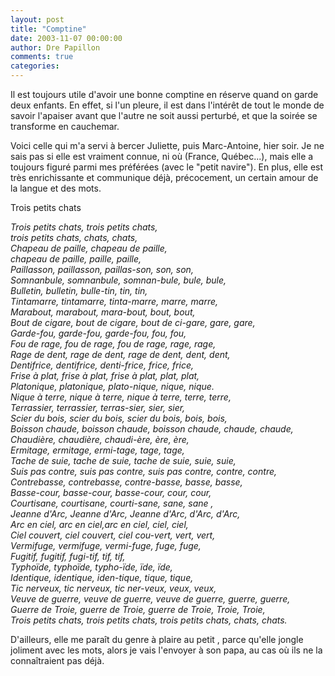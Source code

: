 ```yaml
---
layout: post
title: "Comptine"
date: 2003-11-07 00:00:00
author: Dre Papillon
comments: true
categories: 
---
```



Il est toujours utile d'avoir une bonne comptine en réserve quand on garde deux enfants.  En effet, si l'un pleure, il est dans l'intérêt de tout le monde de savoir l'apaiser avant que l'autre ne soit aussi perturbé, et que la soirée se transforme en cauchemar.

Voici celle qui m'a servi à bercer Juliette, puis Marc-Antoine, hier soir.  Je ne sais pas si elle est vraiment connue, ni où (France, Québec...), mais elle a toujours figuré parmi mes préférées (avec le "petit navire").  En plus, elle est très enrichissante et communique déjà, précocement, un certain amour de la langue et des mots.

Trois petits chats

*Trois petits chats, trois petits chats,<BR>trois petits chats, chats, chats,<BR>Chapeau de paille, chapeau de paille,<BR>chapeau de paille, paille, paille,<BR>Paillasson, paillasson, paillas-son, son, son,<BR>Somnanbule, somnanbule, somnan-bule, bule, bule,<BR>Bulletin, bulletin, bulle-tin, tin, tin,<BR>Tintamarre, tintamarre, tinta-marre, marre, marre,<BR>Marabout, marabout, mara-bout, bout, bout,<BR>Bout de cigare, bout de cigare, bout de ci-gare, gare, gare,<BR>Garde-fou, garde-fou, garde-fou, fou, fou,<BR>Fou de rage, fou de rage, fou de rage, rage, rage,<BR>Rage de dent, rage de dent, rage de dent, dent, dent,<BR>Dentifrice, dentifrice, denti-frice, frice, frice,<BR>Frise à plat, frise à plat, frise à plat, plat, plat,<BR>Platonique, platonique, plato-nique, nique, nique.<BR>Nique à terre, nique à terre, nique à terre, terre, terre,<BR>Terrassier, terrassier, terras-sier, sier, sier,<BR>Scier du bois, scier du bois, scier du bois, bois, bois,<BR>Boisson chaude, boisson chaude, boisson chaude, chaude, chaude,<BR>Chaudière, chaudière, chaudi-ère, ère, ère,<BR>Ermitage, ermitage, ermi-tage, tage, tage,<BR>Tache de suie, tache de suie, tache de suie, suie, suie,<BR>Suis pas contre, suis pas contre, suis pas contre, contre, contre,<BR>Contrebasse, contrebasse, contre-basse, basse, basse,<BR>Basse-cour, basse-cour, basse-cour, cour, cour,<BR>Courtisane, courtisane, courti-sane, sane, sane ,<BR>Jeanne d'Arc, Jeanne d'Arc, Jeanne d'Arc, d'Arc, d'Arc,<BR>Arc en ciel, arc en ciel,arc en ciel, ciel, ciel,<BR>Ciel couvert, ciel couvert, ciel cou-vert, vert, vert,<BR>Vermifuge, vermifuge, vermi-fuge, fuge, fuge,<BR>Fugitif, fugitif, fugi-tif, tif, tif,<BR>Typhoïde, typhoïde, typho-ïde, ïde, ïde,<BR>Identique, identique, iden-tique, tique, tique,<BR>Tic nerveux, tic nerveux, tic ner-veux, veux, veux,<BR>Veuve de guerre, veuve de guerre, veuve de guerre, guerre, guerre,<BR>Guerre de Troie, guerre de Troie, guerre de Troie, Troie, Troie,<BR>Trois petits chats, trois petits chats, trois petits chats, chats, chats.*

D'ailleurs, elle me paraît du genre à plaire au petit , parce qu'elle jongle joliment avec les mots, alors je vais l'envoyer à son papa, au cas où ils ne la connaîtraient pas déjà.
